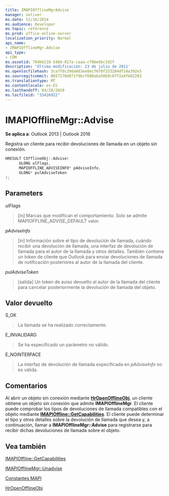 ```yaml
---
title: IMAPIOfflineMgrAdvise
manager: soliver
ms.date: 11/16/2014
ms.audience: Developer
ms.topic: reference
ms.prod: office-online-server
localization_priority: Normal
api_name:
- IMAPIOfflineMgr.Advise
api_type:
- COM
ms.assetid: 784b6218-548d-817a-caaa-cf9be6bc3d2f
description: 'Última modificación: 23 de julio de 2011'
ms.openlocfilehash: 3ca7fdc39da8d3ee8ecf6f0f253284df10a392e5
ms.sourcegitcommit: 8657170d071f9bcf680aba50b9c07f2a4fb82283
ms.translationtype: MT
ms.contentlocale: es-ES
ms.lasthandoff: 04/28/2019
ms.locfileid: "33426922"
---
```

# <a name="imapiofflinemgradvise"></a>IMAPIOfflineMgr::Advise

  
  
**Se aplica a**: Outlook 2013 | Outlook 2016 
  
Registra un cliente para recibir devoluciones de llamada en un objeto sin conexión.
  
```cpp
HRESULT COfflineObj::Advise( 
      ULONG ulFlags, 
      MAPIOFFLINE_ADVISEINFO* pAdviseInfo, 
      ULONG* pulAdviseToken 
);
```

## <a name="parameters"></a>Parameters

 _ulFlags_
  
>  [in] Marcas que modifican el comportamiento. Solo se admite MAPIOFFLINE_ADVISE_DEFAULT valor. 
    
 _pAdviseInfo_
  
> [in] Información sobre el tipo de devolución de llamada, cuándo recibir una devolución de llamada, una interfaz de devolución de llamada para el autor de la llamada y otros detalles. También contiene un token de cliente que Outlook para enviar devoluciones de llamada de notificación posteriores al autor de la llamada del cliente.
    
 _pulAdviseToken_
  
> [salida] Un token de aviso devuelto al autor de la llamada del cliente para cancelar posteriormente la devolución de llamada del objeto.
    
## <a name="return-value"></a>Valor devuelto

S_OK
  
> La llamada se ha realizado correctamente.
    
E_INVALIDARG
  
> Se ha especificado un parámetro no válido.
    
E_NOINTERFACE
  
> La interfaz de devolución de llamada especificada en  *pAdviseInfo*  no es válida. 
    
## <a name="remarks"></a>Comentarios

Al abrir un objeto sin conexión mediante **[HrOpenOfflineObj](hropenofflineobj.md)**, un cliente obtiene un objeto sin conexión que admite **IMAPIOfflineMgr**. El cliente puede comprobar los tipos de devoluciones de llamada compatibles con el objeto mediante **[IMAPIOffline::GetCapabilities](imapioffline-getcapabilities.md)**. El cliente puede determinar el tipo y otros detalles sobre la devolución de llamada que desea y, a continuación, llamar a **IMAPIOfflineMgr::Advise** para registrarse para recibir dichas devoluciones de llamada sobre el objeto. 
  
## <a name="see-also"></a>Vea también



[IMAPIOffline::GetCapabilities](imapioffline-getcapabilities.md)
  
[IMAPIOfflineMgr::Unadvise](imapiofflinemgr-unadvise.md)


[Constantes MAPI](mapi-constants.md)
  
[HrOpenOfflineObj](hropenofflineobj.md)

